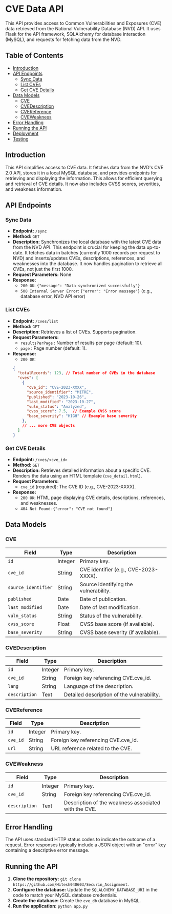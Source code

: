 # CVE Data API

This API provides access to Common Vulnerabilities and Exposures (CVE) data retrieved from the National Vulnerability Database (NVD) API. It uses Flask for the API framework, SQLAlchemy for database interaction (MySQL), and requests for fetching data from the NVD.

## Table of Contents

* [Introduction](#introduction)
* [API Endpoints](#api-endpoints)
    * [Sync Data](#sync-data)
    * [List CVEs](#list-cves)
    * [Get CVE Details](#get-cve-details)
* [Data Models](#data-models)
    * [CVE](#cve)
    * [CVEDescription](#cvedescription)
    * [CVEReference](#cvereference)
    * [CVEWeakness](#cveweakness)
* [Error Handling](#error-handling)
* [Running the API](#running-the-api)
* [Deployment](#deployment-optional)
* [Testing](#testing-optional)

## Introduction <a name="introduction"></a>

This API simplifies access to CVE data. It fetches data from the NVD's CVE 2.0 API, stores it in a local MySQL database, and provides endpoints for retrieving and displaying the information. This allows for efficient querying and retrieval of CVE details.  It now also includes CVSS scores, severities, and weakness information.

## API Endpoints <a name="api-endpoints"></a>

### Sync Data <a name="sync-data"></a>

* **Endpoint:** `/sync`
* **Method:** `GET`
* **Description:** Synchronizes the local database with the latest CVE data from the NVD API. This endpoint is crucial for keeping the data up-to-date. It fetches data in batches (currently 1000 records per request to NVD) and inserts/updates CVEs, descriptions, references, and weaknesses into the database. It now handles pagination to retrieve all CVEs, not just the first 1000.
* **Request Parameters:** None
* **Response:**
    * `200 OK`:  `{"message": "Data synchronized successfully"}`
    * `500 Internal Server Error`: `{"error": "Error message"}` (e.g., database error, NVD API error)

### List CVEs <a name="list-cves"></a>

* **Endpoint:** `/cves/list`
* **Method:** `GET`
* **Description:** Retrieves a list of CVEs. Supports pagination.
* **Request Parameters:**
    * `resultsPerPage` : Number of results per page (default: 10).
    * `page` : Page number (default: 1).
* **Response:**
    * `200 OK`:
    ```json
    {
      "totalRecords": 123, // Total number of CVEs in the database
      "cves": [
        {
          "cve_id": "CVE-2023-XXXX",
          "source_identifier": "MITRE",
          "published": "2023-10-26",
          "last_modified": "2023-10-27",
          "vuln_status": "Analyzed",
          "cvss_score": 7.5,  // Example CVSS score
          "base_severity": "HIGH" // Example base severity
        },
        // ... more CVE objects
      ]
    }
    ```

### Get CVE Details <a name="get-cve-details"></a>

* **Endpoint:** `/cves/<cve_id>`
* **Method:** `GET`
* **Description:** Retrieves detailed information about a specific CVE. Renders the data using an HTML template (`cve_detail.html`).
* **Request Parameters:**
    * `cve_id` (required): The CVE ID (e.g., CVE-2023-XXXX).
* **Response:**
    * `200 OK`: HTML page displaying CVE details, descriptions, references, and weaknesses.
    * `404 Not Found`: `{"error": "CVE not found"}`

## Data Models <a name="data-models"></a>

### CVE <a name="cve"></a>

| Field             | Type    | Description                                                              |
|-------------------|---------|--------------------------------------------------------------------------|
| `id`              | Integer | Primary key.                                                             |
| `cve_id`          | String  | CVE identifier (e.g., CVE-2023-XXXX).                                  |
| `source_identifier` | String  | Source identifying the vulnerability.                                     |
| `published`         | Date    | Date of publication.                                                      |
| `last_modified`     | Date    | Date of last modification.                                                |
| `vuln_status`       | String  | Status of the vulnerability.                                            |
| `cvss_score`        | Float   | CVSS base score (if available).                                          |
| `base_severity`    | String  | CVSS base severity (if available).                                       |

### CVEDescription <a name="cvedescription"></a>

| Field       | Type    | Description                                         |
|-------------|---------|-----------------------------------------------------|
| `id`          | Integer | Primary key.                                        |
| `cve_id`      | String  | Foreign key referencing CVE.cve_id.                 |
| `lang`        | String  | Language of the description.                         |
| `description` | Text    | Detailed description of the vulnerability.         |

### CVEReference <a name="cvereference"></a>

| Field   | Type    | Description                                   |
|---------|---------|-----------------------------------------------|
| `id`      | Integer | Primary key.                                  |
| `cve_id`  | String  | Foreign key referencing CVE.cve_id.           |
| `url`     | String  | URL reference related to the CVE.             |

### CVEWeakness <a name="cveweakness"></a>

| Field       | Type    | Description                                         |
|-------------|---------|-----------------------------------------------------|
| `id`          | Integer | Primary key.                                        |
| `cve_id`      | String  | Foreign key referencing CVE.cve_id.                 |
| `description` | Text    | Description of the weakness associated with the CVE. |


## Error Handling <a name="error-handling"></a>

The API uses standard HTTP status codes to indicate the outcome of a request. Error responses typically include a JSON object with an "error" key containing a descriptive error message.

## Running the API <a name="running-the-api"></a>

1.  **Clone the repository:** `git clone https://github.com/Hitesh040603/Securin_Assignment`.
2.  **Configure the database:** Update the `SQLALCHEMY_DATABASE_URI` in the code to match your MySQL database credentials.
3.  **Create the database:** Create the `cve_db` database in MySQL.
4.  **Run the application:** `python app.py`

